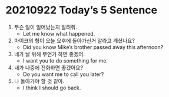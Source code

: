 # 20210922 Today’s 5 Sentence



1. 무슨 일이 일어났는지 알려줘.
   - Let me know what happened.
2. 마이크의 형이 오늘 오후에 돌아가신거 알라고 계셨나요?
   - Did you know Mike’s brother passed away this afternoon?
3. 네가 날 위해 무언가 하면 좋겠어.
   -  I want you to do something for me.
4. 내가 나중에 전화하면 좋겠어요?
   - Do you want me to call you later?
5. 나 돌아가야 할 것 같아.
   - I think I should go back.